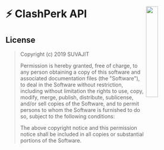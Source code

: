 # ⚡ ClashPerk API <img src="https://i.imgur.com/3Wn8fek.png" width="25%" align="right"></a>

## License

> Copyright (c) 2019 SUVAJIT
>
> Permission is hereby granted, free of charge, to any person obtaining a copy
> of this software and associated documentation files (the "Software"), to deal
> in the Software without restriction, including without limitation the rights
> to use, copy, modify, merge, publish, distribute, sublicense, and/or sell
> copies of the Software, and to permit persons to whom the Software is
> furnished to do so, subject to the following conditions:
>
> The above copyright notice and this permission notice shall be included in all
> copies or substantial portions of the Software.